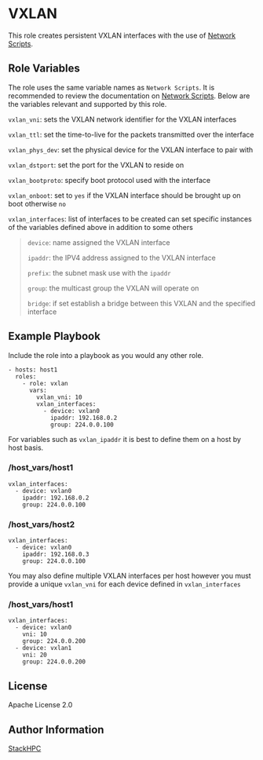 VXLAN
=========

This role creates persistent VXLAN interfaces with the use of [Network Scripts](https://pkgs.org/download/network-scripts).

Role Variables
--------------

The role uses the same variable names as `Network Scripts`. It is recommended to review the documentation on [Network Scripts](https://access.redhat.com/documentation/en-us/red_hat_enterprise_linux/6/html/deployment_guide/s1-networkscripts-interfaces). Below are the variables relevant and supported by this role.

`vxlan_vni`: sets the VXLAN network identifier for the VXLAN interfaces

`vxlan_ttl`: set the time-to-live for the packets transmitted over the interface

`vxlan_phys_dev`: set the physical device for the VXLAN interface to pair with

`vxlan_dstport`: set the port for the VXLAN to reside on

`vxlan_bootproto`: specify boot protocol used with the interface

`vxlan_onboot`: set to `yes` if the VXLAN interface should be brought up on boot otherwise `no`

`vxlan_interfaces`: list of interfaces to be created can set specific instances of the variables defined above in addition to some others
> `device`: name assigned the VXLAN interface
>
> `ipaddr`: the IPV4 address assigned to the VXLAN interface
>
> `prefix`: the subnet mask use with the `ipaddr`
>
> `group`: the multicast group the VXLAN will operate on
>
> `bridge`: if set establish a bridge between this VXLAN and the specified interface

Example Playbook
----------------

  Include the role into a playbook as you would any other role.

    - hosts: host1
      roles:
        - role: vxlan
          vars:
            vxlan_vni: 10
            vxlan_interfaces:
              - device: vxlan0
                ipaddr: 192.168.0.2
                group: 224.0.0.100


  For variables such as `vxlan_ipaddr` it is best to define them on a host by host basis.

  ### /host_vars/host1

    vxlan_interfaces:
      - device: vxlan0
        ipaddr: 192.168.0.2
        group: 224.0.0.100

  ### /host_vars/host2

    vxlan_interfaces:
      - device: vxlan0
        ipaddr: 192.168.0.3
        group: 224.0.0.100

You may also define multiple VXLAN interfaces per host however you must provide a unique `vxlan_vni` for each device defined in `vxlan_interfaces`

  ### /host_vars/host1

    vxlan_interfaces:
      - device: vxlan0
        vni: 10
        group: 224.0.0.200
      - device: vxlan1
        vni: 20
        group: 224.0.0.200

License
-------

Apache License 2.0

Author Information
------------------

[StackHPC](https://www.stackhpc.com/)
